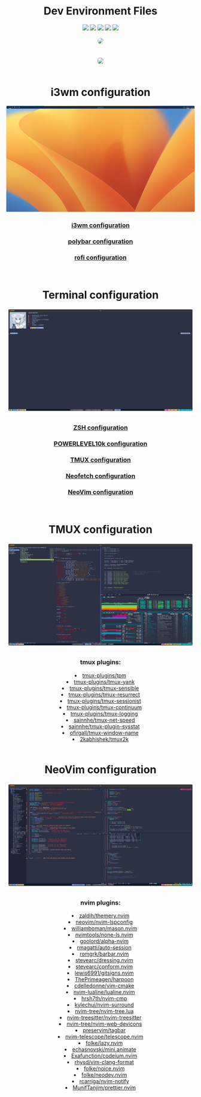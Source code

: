 <h1 align="center">Dev Environment Files</h1>

<div class=badges align="center">
    <a href="./LICENSE.md"><img src="https://img.shields.io/github/license/Nighty3098/DevDotfiles?style=for-the-badge&color=a6e0b8&logoColor=85e185&labelColor=1c1c29" /></a>
    <img src="https://img.shields.io/github/issues/Nighty3098/DevDotfiles?style=for-the-badge&color=dbb6ed&logoColor=85e185&labelColor=1c1c29" />
    <img src="https://img.shields.io/github/issues-pr/Nighty3098/DevDotfiles?style=for-the-badge&color=ef9f9c&logoColor=85e185&labelColor=1c1c29" />
    <img src="https://img.shields.io/github/last-commit/Nighty3098/DevDotfiles?style=for-the-badge&logo=github&color=7dc4e4&logoColor=D9E0EE&labelColor=1c1c29"/>
    <img src="https://img.shields.io/github/stars/Nighty3098/DevDotfiles?style=for-the-badge&logo=apachespark&color=eed49f&logoColor=D9E0EE&labelColor=1c1c29"/>
    <br><br>
    <img src="https://invidget.switchblade.xyz/r8jWX8ugDd" style="border-radius: 15px;"/><br>
    <br><br>
    <img class="badge" src="https://img.shields.io/badge/Linux-FCC624?style=for-the-badge&logo=linux&logoColor=black&color=eed49f"  style="border-radius: 5px;"/>
</div>
<br>
<div class="i3wm" align="center">
    <h1 align="center">i3wm configuration</h1>
    <img src="images/i3.png" />
    <h3 align="center"><a href="https://github.com/Nighty3098/DevDotfiles/blob/main/.config/i3/config">i3wm configuration</a></h3>
    <h3 align="center"><a href="https://github.com/Nighty3098/DevDotfiles/blob/main/.config/polybar/config">polybar configuration</a></h3>
    <h3 align="center"><a href="https://github.com/Nighty3098/DevDotfiles/blob/main/.config/rofi/config.rasi">rofi configuration</a></h3>
</div>
<br>
<div class="term_config" align="center">         
	<h1 align="center">Terminal configuration</h1>
	<img src="./images/nf.png" />
	<h3 align="center"><a href="https://github.com/Nighty3098/DevDotfiles/blob/main/.zshrc">ZSH configuration</a></h3>
	<h3 align="center"><a href="https://github.com/Nighty3098/DevDotfiles/blob/main/.p10k.zsh">POWERLEVEL10k configuration</a></h3>
	<h3 align="center"><a href="https://github.com/Nighty3098/DevDotfiles/blob/main/.tmux.conf">TMUX configuration</a></h3>
	<h3 align="center"><a href="https://github.com/Nighty3098/DevDotfiles/blob/main/.config/neofetch/config.conf">Neofetch configuration</a></h3>
	<h3 align="center"><a href="https://github.com/N1ght3098/DevDotfiles/tree/main/.config/nvim">NeoVim configuration</a></h3>
</div>
<br>
<div class="tmux_config" align="center">
    <h1 align="center">TMUX configuration</h1>
    <img src="./images/tmux.png" />
    <h3 align="center">tmux plugins:</h3>
    <li><a href="https://github.com/tmux-plugins/tpm">tmux-plugins/tpm</a></li>
    <li><a href="https://github.com/tmux-plugins/tmux-yank">tmux-plugins/tmux-yank</a></li>
    <li><a href="https://github.com/tmux-plugins/tmux-sensible">tmux-plugins/tmux-sensible</a></li>
    <li><a href="https://github.com/tmux-plugins/tmux-resurrect">tmux-plugins/tmux-resurrect</a></li>
    <li><a href="https://github.com/tmux-plugins/tmux-sessionist">tmux-plugins/tmux-sessionist</a></li>
    <li><a href="https://github.com/tmux-plugins/tmux-continuum">tmux-plugins/tmux-continuum</a></li>
    <li><a href="https://github.com/tmux-plugins/tmux-logging">tmux-plugins/tmux-logging</a></li>
    <li><a href="https://github.com/sainnhe/tmux-net-speed">sainnhe/tmux-net-speed</a></li>
    <li><a href="https://github.com/sainnhe/tmux-plugin-sysstat">sainnhe/tmux-plugin-sysstat</a></li>
    <li><a href="https://github.com/ofirgall/tmux-window-name">ofirgall/tmux-window-name</a></li>
    <li><a href="https://github.com/2kabhishek/tmux2k">2kabhishek/tmux2k</a></li>
</div>
<br>
<div class="nvim_config" align="center">
	<h1 align="center">NeoVim configuration</h1>
    <img src="./images/nvim.png" />
	<h3 align="center">nvim plugins:</h3>
        <li><a href="https://github.com/zaldih/themery.nvim">zaldih/themery.nvim</a></li>
		<li><a href="https://github.com/neovim/nvim-lspconfig">neovim/nvim-lspconfig</a></li>
		<li><a href="https://github.com/williamboman/mason.nvim">williamboman/mason.nvim</a></li>
		<li><a href="https://github.com/nvimtools/none-ls.nvim">nvimtools/none-ls.nvim</a></li>
		<li><a href="https://github.com/goolord/alpha-nvim">goolord/alpha-nvim</a></li>
		<li><a href="https://github.com/rmagatti/auto-session">rmagatti/auto-session</a></li>
		<li><a href="https://github.com/romgrk/barbar.nvim">romgrk/barbar.nvim</a></li>
		<li><a href="https://github.com/stevearc/dressing.nvim">stevearc/dressing.nvim</a></li>
		<li><a href="https://github.com/stevearc/conform.nvim">stevearc/conform.nvim</a></li>
		<li><a href="https://github.com/lewis6991/gitsigns.nvim">lewis6991/gitsigns.nvim</a></li>
		<li><a href="https://github.com/ThePrimeagen/harpoon">ThePrimeagen/harpoon</a></li>
		<li><a href="https://github.com/cdelledonne/vim-cmake">cdelledonne/vim-cmake</a></li>
		<li><a href="https://github.com/nvim-lualine/lualine.nvim">nvim-lualine/lualine.nvim</a></li>
		<li><a href="https://github.com/hrsh7th/nvim-cmp">hrsh7th/nvim-cmp</a></li>
		<li><a href="https://github.com/kylechui/nvim-surround">kylechui/nvim-surround</a></li>
		<li><a href="https://github.com/nvim-tree/nvim-tree.lua">nvim-tree/nvim-tree.lua</a></li>
		<li><a href="https://github.com/nvim-treesitter/nvim-treesitter">nvim-treesitter/nvim-treesitter</a></li>
		<li><a href="https://github.com/nvim-tree/nvim-web-devicons">nvim-tree/nvim-web-devicons</a></li>
		<li><a href="https://github.com/preservim/tagbar">preservim/tagbar</a></li>
		<li><a href="https://github.com/nvim-telescope/telescope.nvim">nvim-telescope/telescope.nvim</a></li>
		<li><a href="https://github.com/folke/lazy.nvim">folke/lazy.nvim</a></li>
        <li><a href="https://github.com/echasnovski/mini.animate">echasnovski/mini.animate</a></li>
        <li><a href="https://github.com/Exafunction/codeium.nvim">Exafunction/codeium.nvim</a></li>
        <li><a href="https://github.com/rhysd/vim-clang-format">rhysd/vim-clang-format</a></li>
        <li><a href="https://github.com/folke/noice.nvim">folke/noice.nvim</a></li>
        <li><a href="https://github.com/folke/neodev.nvim">folke/neodev.nvim</a></li>
        <li><a href="https://github.com/rcarriga/nvim-notify">rcarriga/nvim-notify</a></li>
        <li><a href="https://github.com/MunifTanjim/prettier.nvim">MunifTanjim/prettier.nvim</a></li>
</div>
